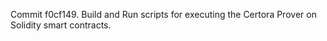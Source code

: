 Commit f0cf149.                    Build and Run scripts for executing the Certora Prover on Solidity smart contracts.
